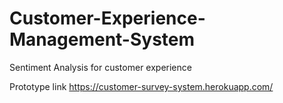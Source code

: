 # Customer-Experience-Management-System
Sentiment Analysis for customer experience 

Prototype link https://customer-survey-system.herokuapp.com/
